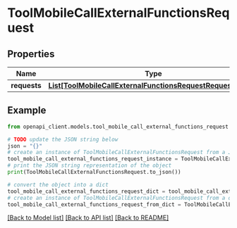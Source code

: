 # ToolMobileCallExternalFunctionsRequest


## Properties

Name | Type | Description | Notes
------------ | ------------- | ------------- | -------------
**requests** | [**List[ToolMobileCallExternalFunctionsRequestRequestsInner]**](ToolMobileCallExternalFunctionsRequestRequestsInner.md) |  | 

## Example

```python
from openapi_client.models.tool_mobile_call_external_functions_request import ToolMobileCallExternalFunctionsRequest

# TODO update the JSON string below
json = "{}"
# create an instance of ToolMobileCallExternalFunctionsRequest from a JSON string
tool_mobile_call_external_functions_request_instance = ToolMobileCallExternalFunctionsRequest.from_json(json)
# print the JSON string representation of the object
print(ToolMobileCallExternalFunctionsRequest.to_json())

# convert the object into a dict
tool_mobile_call_external_functions_request_dict = tool_mobile_call_external_functions_request_instance.to_dict()
# create an instance of ToolMobileCallExternalFunctionsRequest from a dict
tool_mobile_call_external_functions_request_from_dict = ToolMobileCallExternalFunctionsRequest.from_dict(tool_mobile_call_external_functions_request_dict)
```
[[Back to Model list]](../README.md#documentation-for-models) [[Back to API list]](../README.md#documentation-for-api-endpoints) [[Back to README]](../README.md)


